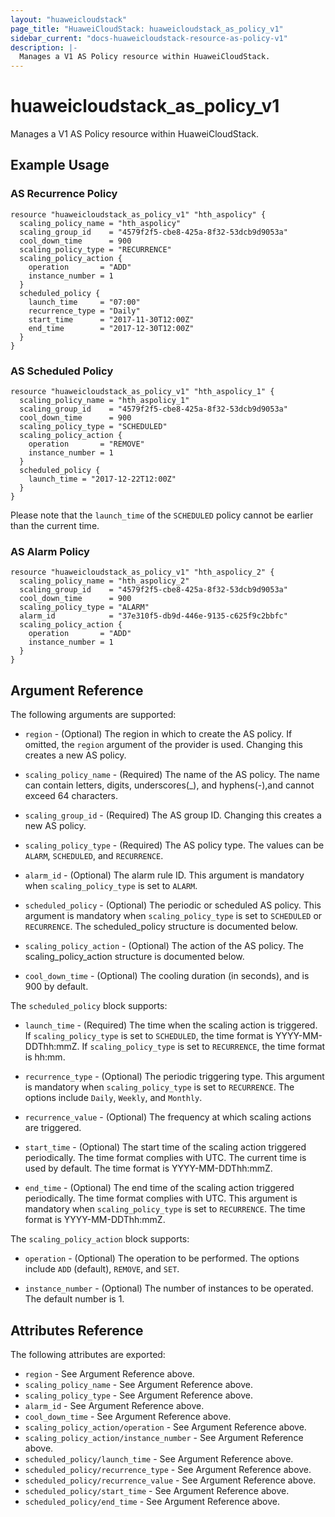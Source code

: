 ```yaml
---
layout: "huaweicloudstack"
page_title: "HuaweiCloudStack: huaweicloudstack_as_policy_v1"
sidebar_current: "docs-huaweicloudstack-resource-as-policy-v1"
description: |-
  Manages a V1 AS Policy resource within HuaweiCloudStack.
---
```


# huaweicloudstack\_as\_policy_v1

Manages a V1 AS Policy resource within HuaweiCloudStack.

## Example Usage

### AS Recurrence Policy

```hcl
resource "huaweicloudstack_as_policy_v1" "hth_aspolicy" {
  scaling_policy_name = "hth_aspolicy"
  scaling_group_id    = "4579f2f5-cbe8-425a-8f32-53dcb9d9053a"
  cool_down_time      = 900
  scaling_policy_type = "RECURRENCE"
  scaling_policy_action {
    operation       = "ADD"
    instance_number = 1
  }
  scheduled_policy {
    launch_time     = "07:00"
    recurrence_type = "Daily"
    start_time      = "2017-11-30T12:00Z"
    end_time        = "2017-12-30T12:00Z"
  }
}

```

### AS Scheduled Policy

```hcl
resource "huaweicloudstack_as_policy_v1" "hth_aspolicy_1" {
  scaling_policy_name = "hth_aspolicy_1"
  scaling_group_id    = "4579f2f5-cbe8-425a-8f32-53dcb9d9053a"
  cool_down_time      = 900
  scaling_policy_type = "SCHEDULED"
  scaling_policy_action {
    operation       = "REMOVE"
    instance_number = 1
  }
  scheduled_policy {
    launch_time = "2017-12-22T12:00Z"
  }
}

```

Please note that the `launch_time` of the `SCHEDULED` policy cannot be earlier than the current time.

### AS Alarm Policy

```hcl
resource "huaweicloudstack_as_policy_v1" "hth_aspolicy_2" {
  scaling_policy_name = "hth_aspolicy_2"
  scaling_group_id    = "4579f2f5-cbe8-425a-8f32-53dcb9d9053a"
  cool_down_time      = 900
  scaling_policy_type = "ALARM"
  alarm_id            = "37e310f5-db9d-446e-9135-c625f9c2bbfc"
  scaling_policy_action {
    operation       = "ADD"
    instance_number = 1
  }
}

```

## Argument Reference

The following arguments are supported:

* `region` - (Optional) The region in which to create the AS policy. If
    omitted, the `region` argument of the provider is used. Changing this
    creates a new AS policy.

* `scaling_policy_name` - (Required) The name of the AS policy. The name can contain letters,
    digits, underscores(_), and hyphens(-),and cannot exceed 64 characters.

* `scaling_group_id` - (Required) The AS group ID. Changing this creates a new AS policy.

* `scaling_policy_type` - (Required) The AS policy type. The values can be `ALARM`, `SCHEDULED`,
    and `RECURRENCE`.

* `alarm_id` - (Optional) The alarm rule ID. This argument is mandatory
    when `scaling_policy_type` is set to `ALARM`.

* `scheduled_policy` - (Optional) The periodic or scheduled AS policy. This argument is mandatory
    when `scaling_policy_type` is set to `SCHEDULED` or `RECURRENCE`. The scheduled_policy structure
    is documented below.

* `scaling_policy_action` - (Optional) The action of the AS policy. The scaling_policy_action
    structure is documented below.

* `cool_down_time` - (Optional) The cooling duration (in seconds), and is 900 by default.

The `scheduled_policy` block supports:

* `launch_time` - (Required) The time when the scaling action is triggered. If `scaling_policy_type`
    is set to `SCHEDULED`, the time format is YYYY-MM-DDThh:mmZ. If `scaling_policy_type` is set to
    `RECURRENCE`, the time format is hh:mm.

* `recurrence_type` - (Optional) The periodic triggering type. This argument is mandatory when
    `scaling_policy_type` is set to `RECURRENCE`. The options include `Daily`, `Weekly`, and `Monthly`.

* `recurrence_value` - (Optional) The frequency at which scaling actions are triggered.

* `start_time` - (Optional) The start time of the scaling action triggered periodically.
    The time format complies with UTC. The current time is used by default. The time
    format is YYYY-MM-DDThh:mmZ.

* `end_time` - (Optional) The end time of the scaling action triggered periodically.
    The time format complies with UTC. This argument is mandatory when `scaling_policy_type`
    is set to `RECURRENCE`. The time format is YYYY-MM-DDThh:mmZ.

The `scaling_policy_action` block supports:

* `operation` - (Optional) The operation to be performed. The options include `ADD` (default), `REMOVE`,
    and `SET`.

* `instance_number` - (Optional) The number of instances to be operated. The default number is 1.

## Attributes Reference

The following attributes are exported:

* `region` - See Argument Reference above.
* `scaling_policy_name` - See Argument Reference above.
* `scaling_policy_type` - See Argument Reference above.
* `alarm_id` - See Argument Reference above.
* `cool_down_time` - See Argument Reference above.
* `scaling_policy_action/operation` - See Argument Reference above.
* `scaling_policy_action/instance_number` - See Argument Reference above.
* `scheduled_policy/launch_time` - See Argument Reference above.
* `scheduled_policy/recurrence_type` - See Argument Reference above.
* `scheduled_policy/recurrence_value` - See Argument Reference above.
* `scheduled_policy/start_time` - See Argument Reference above.
* `scheduled_policy/end_time` - See Argument Reference above.
